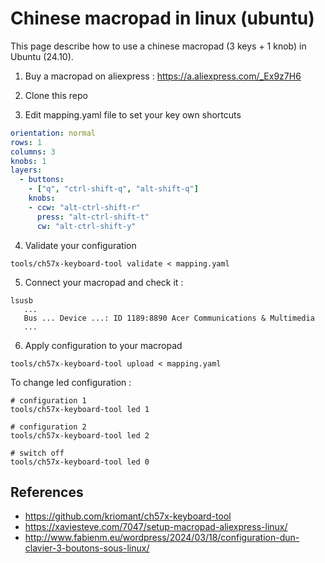 # Chinese macropad in linux (ubuntu)

This page describe how to use a chinese macropad (3 keys + 1 knob) in Ubuntu (24.10).

1. Buy a macropad on aliexpress : https://a.aliexpress.com/_Ex9z7H6 

2. Clone this repo

3. Edit mapping.yaml file to set your key own shortcuts

```yaml
orientation: normal
rows: 1
columns: 3
knobs: 1
layers:
  - buttons:
    - ["q", "ctrl-shift-q", "alt-shift-q"]
    knobs:
    - ccw: "alt-ctrl-shift-r"
      press: "alt-ctrl-shift-t"
      cw: "alt-ctrl-shift-y"
```

4. Validate your configuration

```shell
tools/ch57x-keyboard-tool validate < mapping.yaml
```

5. Connect your macropad and check it :

```shell
lsusb
   ...
   Bus ... Device ...: ID 1189:8890 Acer Communications & Multimedia 
   ...
```

6. Apply configuration to your macropad

```shell
tools/ch57x-keyboard-tool upload < mapping.yaml
```

To change led configuration :

```shell
# configuration 1
tools/ch57x-keyboard-tool led 1

# configuration 2
tools/ch57x-keyboard-tool led 2

# switch off
tools/ch57x-keyboard-tool led 0
```

## References

- https://github.com/kriomant/ch57x-keyboard-tool
- https://xaviesteve.com/7047/setup-macropad-aliexpress-linux/
- http://www.fabienm.eu/wordpress/2024/03/18/configuration-dun-clavier-3-boutons-sous-linux/


